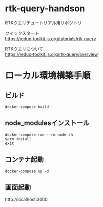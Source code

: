 # rtk-query-handson
RTKクエリチュートリアル用リポジトリ

クイックスタート  
https://redux-toolkit.js.org/tutorials/rtk-query

RTKクエリについて  
https://redux-toolkit.js.org/rtk-query/overview

# ローカル環境構築手順
## ビルド
```
docker-compose build
```

## node_modulesインストール
```
docker-compose run --rm node sh
yarn install
exit
```

## コンテナ起動
```
docker-compose up -d
```

## 画面起動
http://localhost:3000

